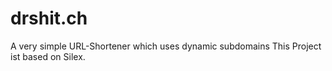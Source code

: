 # drshit.ch

A very simple URL-Shortener which uses dynamic subdomains
This Project ist based on Silex.
